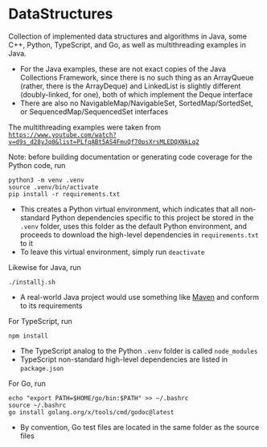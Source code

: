 # DataStructures

Collection of implemented data structures and algorithms in Java, some C++, Python, TypeScript, and Go, as well as multithreading examples in Java.

- For the Java examples, these are not exact copies of the Java Collections Framework, since there is no such thing as an ArrayQueue (rather, there is the ArrayDeque) and LinkedList is slightly different (doubly-linked, for one), both of which implement the Deque interface
- There are also no NavigableMap/NavigableSet, SortedMap/SortedSet, or SequencedMap/SequencedSet interfaces

The multithreading examples were taken from [`https://www.youtube.com/watch?v=d9s_d28yJq0&list=PLfqABt5AS4FmuQf70psXrsMLEDQXNkLq2`](https://www.youtube.com/watch?v=d9s_d28yJq0&list=PLfqABt5AS4FmuQf70psXrsMLEDQXNkLq2)

Note: before building documentation or generating code coverage for the Python code, run

```
python3 -m venv .venv
source .venv/bin/activate
pip install -r requirements.txt
```

- This creates a Python virtual environment, which indicates that all non-standard Python dependencies specific to this project be stored in the `.venv` folder, uses this folder as the default Python environment, and proceeds to download the high-level dependencies in `requirements.txt` to it
- To leave this virtual environment, simply run `deactivate`

Likewise for Java, run

```
./installj.sh
```

- A real-world Java project would use something like [Maven](https://maven.apache.org/guides/getting-started/maven-in-five-minutes.html) and conform to its requirements

For TypeScript, run

```
npm install
```

- The TypeScript analog to the Python `.venv` folder is called `node_modules`
- TypeScript non-standard high-level dependencies are listed in `package.json`

For Go, run

```
echo "export PATH=$HOME/go/bin:$PATH" >> ~/.bashrc
source ~/.bashrc
go install golang.org/x/tools/cmd/godoc@latest
```

- By convention, Go test files are located in the same folder as the source files
